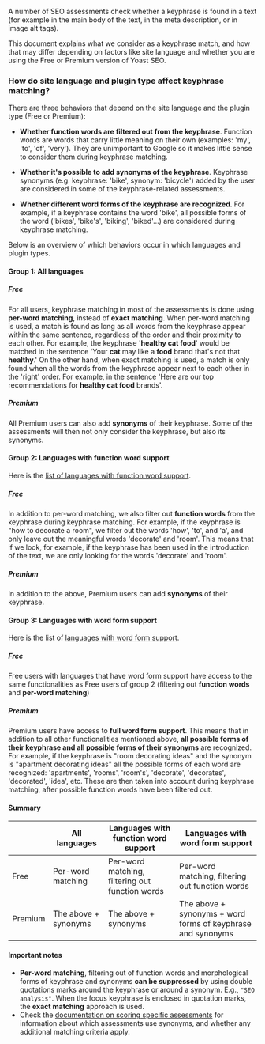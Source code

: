 A number of SEO assessments check whether a keyphrase is found in a text (for example in the main body of the text, in the meta description, or in image alt tags).

This document explains what we consider as a keyphrase match, and how that may differ depending on factors like site language and whether you are using the Free or Premium version of Yoast SEO.

### How do site language and plugin type affect keyphrase matching?
There are three behaviors that depend on the site language and the plugin type (Free or Premium):

* **Whether function words are filtered out from the keyphrase**. Function words are words that carry little meaning on their own (examples: 'my', 'to', 'of', 'very'). They are unimportant to Google so it makes little sense to consider them during keyphrase matching.

* **Whether it's possible to add synonyms of the keyphrase**. Keyphrase synonyms (e.g. keyphrase: 'bike', synonym: 'bicycle') added by the user are considered in some of the keyphrase-related assessments.

* **Whether different word forms of the keyphrase are recognized**. For example, if a keyphrase contains the word 'bike', all possible forms of the word ('bikes', 'bike's', 'biking', 'biked'...) are considered during keyphrase matching.

Below is an overview of which behaviors occur in which languages and plugin types.

#### Group 1: All languages

##### Free
For all users, keyphrase matching in most of the assessments is done using **per-word matching**, instead of **exact matching**. When per-word matching is used, a match is found as long as all words from the keyphrase appear within the same sentence, regardless of the order and their proximity to each other. For example, the keyphrase '**healthy cat food**' would be matched in the sentence 'Your **cat** may like a **food** brand that's not that **healthy**.' On the other hand, when exact matching is used, a match is only found when all the words from the keyphrase appear next to each other in the 'right' order. For example, in the sentence 'Here are our top recommendations for **healthy cat food** brands'.

##### Premium
All Premium users can also add **synonyms** of their keyphrase. Some of the assessments will then not only consider the keyphrase, but also its synonyms.

#### Group 2: Languages with function word support
Here is the [list of languages with function word support](https://github.com/Yoast/wordpress-seo/tree/trunk/packages/yoastseo/README.md#seo-analysis).

##### Free
In addition to per-word matching, we also filter out **function words** from the keyphrase during keyphrase matching. For example, if the keyphrase is "how to decorate a room", we filter out the words 'how', 'to', and 'a', and only leave out the meaningful words 'decorate' and 'room'. This means that if we look, for example, if the keyphrase has been used in the introduction of the text, we are only looking for the words 'decorate' and 'room'.

##### Premium
In addition to the above, Premium users can add **synonyms** of their keyphrase.

#### Group 3: Languages with word form support
Here is the list of [languages with word form support](https://github.com/Yoast/wordpress-seo/tree/trunk/packages/yoastseo/MORPHOLOGY.md).

##### Free
Free users with languages that have word form support have access to the same functionalities as Free users of group 2 (filtering out **function words** and **per-word matching**)

##### Premium
Premium users have access to **full word form support**. This means that in addition to all other functionalities mentioned above, **all possible forms of their keyphrase and all possible forms of their synonyms** are recognized. For example, if the keyphrase is "room decorating ideas" and the synonym is "apartment decorating ideas" all the possible forms of each word are recognized: 'apartments', 'rooms', 'room's', 'decorate', 'decorates', 'decorated', 'idea', etc. These are then taken into account during keyphrase matching, after possible function words have been filtered out.

#### Summary
|    	      | All languages	     | Languages with function word support | Languages with word form support 	                          |
|------------	|------------------	|---------------------	|-------------------------------------------------------------|
| Free        | Per-word matching    | Per-word matching, filtering out function words | Per-word matching, filtering out function words             |
| Premium	  | The above + synonyms | The above + synonyms	      | The above + synonyms + word forms of keyphrase and synonyms |

#### Important notes
* **Per-word matching**, filtering out of function words and morphological forms of keyphrase and synonyms **can be suppressed** by using double quotations marks around the keyphrase or around a synonym. E.g., `"SEO analysis"`. When the focus keyphrase is enclosed in quotation marks, the **exact matching** approach is used.
* Check the [documentation on scoring specific assessments](https://github.com/Yoast/wordpress-seo/blob/trunk/packages/yoastseo/src/scoring/assessments/SCORING%20SEO.md) for information about which assessments use synonyms, and whether any additional matching criteria apply.
